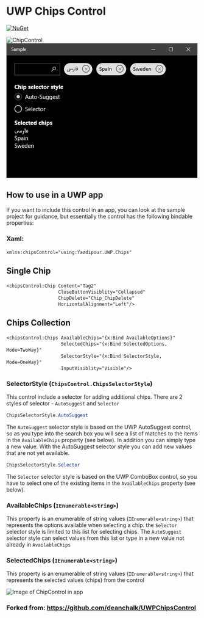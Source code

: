 # UWP Chips Control

[![NuGet](https://img.shields.io/nuget/v/Yazdipour.UWP.Chips.svg?style=plastic)](https://www.nuget.org/packages/Yazdipour.UWP.Chips)

![ChipControl](https://raw.githubusercontent.com/yazdipour/UWPChipsX/master/docs/images/screenshot.png)
![ChipControl-dark](./docs/images/screenshot-dark.png)

## How to use in a UWP app
If you want to include this control in an app, you can look at the sample project for guidance, but essentially the control has the following bindable properties:

### Xaml:

`xmlns:chipsControl="using:Yazdipour.UWP.Chips"`

## Single Chip
    <chipsControl:Chip Content="Tag2"
                       CloseButtonVisiblity="Collapsed"
                       ChipDelete="Chip_ChipDelete"
                       HorizontalAlignment="Left"/>

## Chips Collection

    <chipsControl:Chips AvailableChips="{x:Bind AvailableOptions}" 
                        SelectedChips="{x:Bind SelectedOptions, Mode=TwoWay}"
                        SelectorStyle="{x:Bind SelectorStyle, Mode=OneWay}"
                        InputVisiblity="Visible"/>

### SelectorStyle (`ChipsControl.ChipsSelectorStyle`)

This control include a selector for adding additional chips. There are 2 styles of selector - `AutoSuggest` and `Selector`

```csharp
ChipsSelectorStyle.AutoSuggest
```

The `AutoSuggest` selector style is based on the UWP AutoSuggest control, so as you type into the search box you will see a list of matches to the items in the `AvailableChips` property (see below). In addition you can simply type a new value. With the AutoSuggest selector style you can add new values that are not yet available.

```csharp
ChipsSelectorStyle.Selector
```

The `Selector` selector style is based on the UWP ComboBox control, so you have to select one of the existing items in the `AvailableChips` property (see below). 

### AvailableChips (`IEnumerable<string>`) 

This property is an enumerable of string values (`IEnumerable<string>`) that represents the options available when selecting a chip. the `Selector` selector style is limited to this list for selecting chips. The `AutoSuggest` selector style can select values from this list or type in a new value not already in `AvailableChips`

### SelectedChips (`IEnumerable<string>`) 

This property is an enumerable of string values (`IEnumerable<string>`) that represents the selected values (chips) from the control


![Image of ChipControl in app](./docs/images/screenshot.gif)

### Forked from: https://github.com/deanchalk/UWPChipsControl